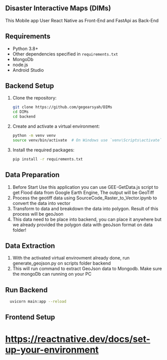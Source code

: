 ## Disaster Interactive Maps (DIMs)

This Mobile app User React Native as Front-End and FastApi as Back-End

## Requirements
- Python 3.8+
- Other dependencies specified in `requirements.txt`
- MongoDb
- node.js
- Android Studio

## Backend Setup
1. Clone the repository:
    ```bash
    git clone https://github.com/gegearsyah/DIMs
    cd DIMs
    cd backend
    ```

2. Create and activate a virtual environment:
    ```bash
    python -m venv venv
    source venv/bin/activate  # On Windows use `venv\Scripts\activate`
    ```

3. Install the required packages:
    ```bash
    pip install -r requirements.txt
    ```

## Data Preparation
1. Before Start Use this application you can use GEE-GetData.js script to get Flood data from Google Earth Engine, The output will be GeoTiff
2. Process the geotiff data using SourceCode_Raster_to_Vector.ipynb to convert the data into vector
3. Transform to data and breakdown the data into polygon. Result of this process will be geoJson
4. This data need to be place into backend, you can place it anywhere but we already provided the polygon data with geoJson format on data folder!

## Data Extraction
1. With the activated virtual envirovment already done, run generate_geojson.py on scripts folder backend
2. This will run command to extract GeoJson data to Mongodb. Make sure the mongoDb can running on your PC

## Run Backend
```bash
  uvicorn main:app --reload
  ```

## Frontend Setup
# https://reactnative.dev/docs/set-up-your-environment